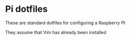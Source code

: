# Pi dotfiles

These are standard dotfiles for configuring a Raspberry PI

They assume that Vim has already been installed

